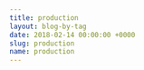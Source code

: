 ```yaml
---
title: production
layout: blog-by-tag
date: 2018-02-14 00:00:00 +0000
slug: production
name: production
---
```


